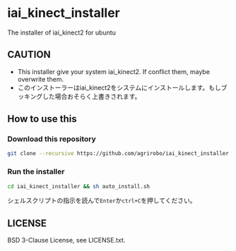 # iai_kinect_installer
The installer of iai_kinect2 for ubuntu

## CAUTION
- This installer give your system iai_kinect2. If conflict them, maybe overwrite them.
- このインストーラーはiai_kinect2をシステムにインストールします。もしブッキングした場合おそらく上書きされます。

## How to use this
### Download this repository

```bash
git clone --recursive https://github.com/agrirobo/iai_kinect_installer
```

### Run the installer

```bash
cd iai_kinect_installer && sh auto_install.sh
```

シェルスクリプトの指示を読んで`Enter`か`ctrl+C`を押してください。

## LICENSE
BSD 3-Clause License, see LICENSE.txt.
